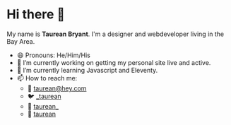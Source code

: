 # Hi there 👋

My name is **Taurean Bryant**. I'm a designer and webdeveloper living in the Bay Area. 

- 😄 Pronouns: He/Him/His
- 🔭 I’m currently working on getting my personal site live and active.
- 🌱 I’m currently learning Javascript and Eleventy.
- 📫 How to reach me:
  - 📨 taurean@hey.com
  - 🐦  [_taurean](https://twitter.com/_taurean)
  - 📸  [taurean_](https://instagram.com/taurean_)
  - 🐙  [taurean](https://github.com/taurean)
